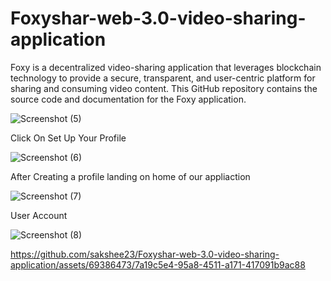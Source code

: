 # Foxyshar-web-3.0-video-sharing-application
Foxy is a decentralized video-sharing application that leverages blockchain technology to provide a secure, transparent, and user-centric platform for sharing and consuming video content. This GitHub repository contains the source code and documentation for the Foxy application.

![Screenshot (5)](https://github.com/sakshee23/Foxyshar-web-3.0-video-sharing-application/assets/69386473/c027f538-0150-4eac-b3b6-6d4a8be9f26e)

Click On Set Up Your Profile

![Screenshot (6)](https://github.com/sakshee23/Foxyshar-web-3.0-video-sharing-application/assets/69386473/84c39745-4439-4136-af6b-9df4e77ca31c)


After Creating a profile landing on home of our appliaction

![Screenshot (7)](https://github.com/sakshee23/Foxyshar-web-3.0-video-sharing-application/assets/69386473/0cc96381-3424-4773-852a-e193d11934d9)


User Account 

![Screenshot (8)](https://github.com/sakshee23/Foxyshar-web-3.0-video-sharing-application/assets/69386473/72e953b5-553c-4716-b3fb-9c0e32f09522)

https://github.com/sakshee23/Foxyshar-web-3.0-video-sharing-application/assets/69386473/7a19c5e4-95a8-4511-a171-417091b9ac88
